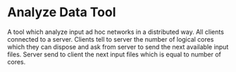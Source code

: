 # Analyze Data Tool #

A tool which analyze input ad hoc networks in a distributed way. All clients connected to a server.
Clients tell to server the number of logical cores which they can dispose and ask from server to send
the next available input files. Server send to client the next input files which is equal to number of
cores. 